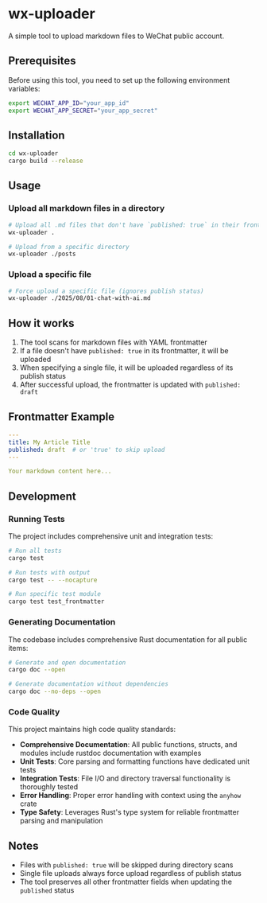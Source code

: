 # wx-uploader

A simple tool to upload markdown files to WeChat public account.

## Prerequisites

Before using this tool, you need to set up the following environment variables:

```bash
export WECHAT_APP_ID="your_app_id"
export WECHAT_APP_SECRET="your_app_secret"
```

## Installation

```bash
cd wx-uploader
cargo build --release
```

## Usage

### Upload all markdown files in a directory

```bash
# Upload all .md files that don't have `published: true` in their frontmatter
wx-uploader .

# Upload from a specific directory
wx-uploader ./posts
```

### Upload a specific file

```bash
# Force upload a specific file (ignores publish status)
wx-uploader ./2025/08/01-chat-with-ai.md
```

## How it works

1. The tool scans for markdown files with YAML frontmatter
2. If a file doesn't have `published: true` in its frontmatter, it will be uploaded
3. When specifying a single file, it will be uploaded regardless of its publish status
4. After successful upload, the frontmatter is updated with `published: draft`

## Frontmatter Example

```yaml
---
title: My Article Title
published: draft  # or 'true' to skip upload
---

Your markdown content here...
```

## Development

### Running Tests

The project includes comprehensive unit and integration tests:

```bash
# Run all tests
cargo test

# Run tests with output
cargo test -- --nocapture

# Run specific test module
cargo test test_frontmatter
```

### Generating Documentation

The codebase includes comprehensive Rust documentation for all public items:

```bash
# Generate and open documentation
cargo doc --open

# Generate documentation without dependencies
cargo doc --no-deps --open
```

### Code Quality

This project maintains high code quality standards:

- **Comprehensive Documentation**: All public functions, structs, and modules include rustdoc documentation with examples
- **Unit Tests**: Core parsing and formatting functions have dedicated unit tests
- **Integration Tests**: File I/O and directory traversal functionality is thoroughly tested
- **Error Handling**: Proper error handling with context using the `anyhow` crate
- **Type Safety**: Leverages Rust's type system for reliable frontmatter parsing and manipulation

## Notes

- Files with `published: true` will be skipped during directory scans
- Single file uploads always force upload regardless of publish status
- The tool preserves all other frontmatter fields when updating the `published` status
